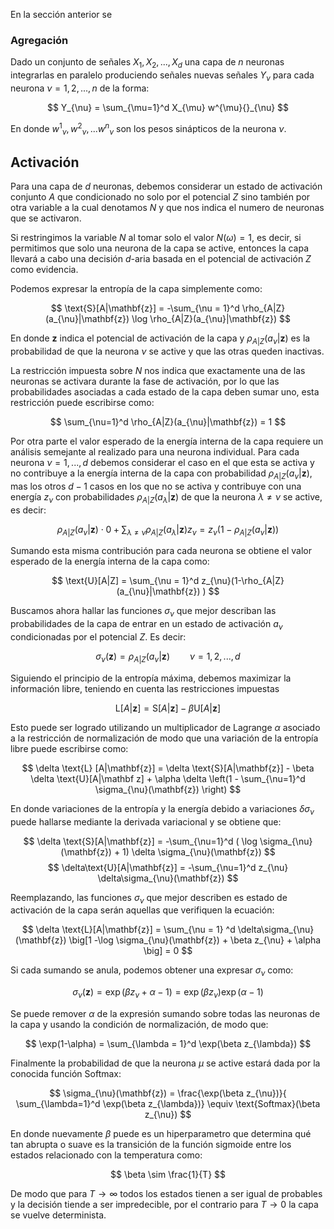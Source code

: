 En la sección anterior se 

### Agregación

Dado un conjunto de señales $X_1, X_2, ..., X_d$ una capa de $n$ neuronas integrarlas en paralelo produciendo señales nuevas señales $Y_{\nu}$ para cada neurona $\nu=1,2,...,n$ de la forma:

$$
Y_{\nu} = \sum_{\mu=1}^d X_{\mu} w^{\mu}{}_{\nu}
$$

En donde $w^{1}{}_{\nu}, w^{2}{}_{\nu}, ...w^{n}{}_{\nu}$ son los pesos sinápticos de la neurona $\nu$.  
## Activación

Para una capa de $d$ neuronas, debemos considerar un estado de activación conjunto $A$ que condicionado no solo por el potencial $Z$ sino también por otra variable a la cual denotamos $N$ y que nos indica el numero de neuronas que se activaron.

Si restringimos la variable $N$ al tomar solo el valor $N(\omega) = 1$, es decir, si permitimos que solo una neurona de la capa se active, entonces la capa llevará a cabo una decisión $d$-aria basada en el potencial de activación $Z$ como evidencia. 

Podemos expresar la entropía de la capa simplemente como:

$$
\text{S}[A|\mathbf{z}] = -\sum_{\nu = 1}^d \rho_{A|Z}(a_{\nu}|\mathbf{z}) \log \rho_{A|Z}(a_{\nu}|\mathbf{z})
$$

En donde $\mathbf{z}$ indica el potencial de activación de la capa y $\rho_{A|Z}(a_{\nu}|\mathbf{z})$ es la probabilidad de que la neurona $\nu$ se active y que las otras queden inactivas. 

La restricción impuesta sobre $N$ nos indica que exactamente una de las neuronas se activara durante la fase de activación, por lo que las probabilidades asociadas a cada estado de la capa deben sumar uno, esta restricción puede escribirse como:

$$
\sum_{\nu=1}^d \rho_{A|Z}(a_{\nu}|\mathbf{z}) = 1
$$

Por otra parte el valor esperado de la energía interna de la capa requiere un análisis semejante al realizado para una neurona individual. Para cada neurona $\nu = 1,...,d$ debemos considerar el caso en el que esta se activa y no contribuye a la energía interna de la capa con probabilidad $\rho_{A|Z}(a_{\nu}|\mathbf{z})$, mas los otros $d-1$ casos en los que no se activa y contribuye con una energía $z_{\nu}$ con probabilidades $\rho_{A|Z}(a_{\lambda}|\mathbf{z})$ de que la neurona $\lambda \neq \nu$ se active, es decir:

$$
\rho_{A|Z}(a_{\nu}|\mathbf{z}) \cdot 0 + \sum_{\lambda \neq \nu} \rho_{A|Z}(a_{\lambda}|\mathbf{z}) z_{\nu} = z_{\nu}(1-\rho_{A|Z}(a_{\nu}|\mathbf{z}) )
$$

Sumando esta misma contribución para cada neurona se obtiene el valor esperado de la energía interna de la capa como:

$$
\text{U}[A|Z] = \sum_{\nu = 1}^d z_{\nu}(1-\rho_{A|Z}(a_{\nu}|\mathbf{z}) )
$$


Buscamos ahora hallar las funciones $\sigma_{\nu}$ que mejor describan las probabilidades de la capa de entrar en un estado de activación $a_{\nu}$ condicionadas por el potencial $Z$. Es decir: 

$$
\sigma_{\nu}(\mathbf{z}) = \rho_{A|Z}(a_{\nu}|\mathbf{z}) \qquad \nu=1,2,...,d
$$
 
Siguiendo el principio de la entropía máxima, debemos maximizar la información libre, teniendo en cuenta las restricciones impuestas

$$
\text{L}[A|\mathbf{z}] = \text{S}[A|\mathbf{z}] - \beta
\text{U}[A|\mathbf{z}]
$$

Esto puede ser logrado utilizando un multiplicador de Lagrange $\alpha$ asociado a la restricción de normalización de modo que una variación de la entropía libre puede escribirse como:

$$
\delta \text{L} [A|\mathbf{z}] = \delta \text{S}[A|\mathbf{z}] - \beta \delta \text{U}[A|\mathbf z] + \alpha \delta \left(1 - \sum_{\nu=1}^d \sigma_{\nu}(\mathbf{z}) \right) 
$$

En donde variaciones de la entropía y la energía debido a variaciones $\delta\sigma_{\nu}$ puede hallarse mediante la derivada variacional y se obtiene que:

$$
\delta \text{S}[A|\mathbf{z}] = -\sum_{\nu=1}^d ( \log \sigma_{\nu}(\mathbf{z}) + 1) \delta \sigma_{\nu}(\mathbf{z})
$$
$$
\delta\text{U}[A|\mathbf{z}] = -\sum_{\nu=1}^d z_{\nu} \delta\sigma_{\nu}(\mathbf{z}) 
$$

Reemplazando, las funciones $\sigma_{\nu}$ que mejor describen es estado de activación de la capa serán aquellas que verifiquen la ecuación:

$$
\delta \text{L}[A|\mathbf{z}] = \sum_{\nu = 1} ^d \delta\sigma_{\nu}(\mathbf{z}) \big[1 -\log \sigma_{\nu}(\mathbf{z}) + \beta z_{\nu} + \alpha \big] = 0 
$$

Si cada sumando se anula, podemos obtener una expresar $\sigma_{\nu}$ como:

$$ 
\sigma_{\nu}(\mathbf{z}) = \exp (\beta z_{\nu} + \alpha - 1) = \exp (\beta z_{\nu}) \exp(\alpha - 1)
$$

Se puede remover $\alpha$ de la expresión sumando sobre todas las neuronas de la capa y usando la condición de normalización, de modo que:

$$ 
\exp(1-\alpha) = \sum_{\lambda = 1}^d \exp(\beta z_{\lambda}) 
$$

Finalmente la probabilidad de que la neurona $\mu$ se active estará dada por la conocida función $\text{Softmax}$:

$$
\sigma_{\nu}(\mathbf{z}) = \frac{\exp(\beta z_{\nu})}{ \sum_{\lambda=1}^d \exp(\beta z_{\lambda})} \equiv \text{Softmax}(\beta z_{\nu})
$$

En donde nuevamente $\beta$ puede es un hiperparametro que determina qué tan abrupta o suave es la transición de la función sigmoide entre los estados relacionado con la temperatura como:

$$
\beta \sim \frac{1}{T}
$$

De modo que para $T \rightarrow \infty$ todos los estados tienen a ser igual de probables y la decisión tiende a ser impredecible, por el contrario para $T \rightarrow 0$ la capa se vuelve determinista. 